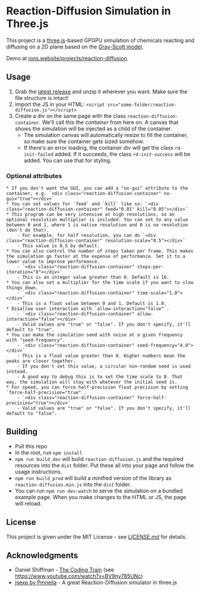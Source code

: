 # Reaction-Diffusion Simulation in Three.js

This project is a [three.js](threejs.org)-based GPGPU simulation of chemicals reacting and diffusing on a 2D plane based on the [Gray-Scott model](https://groups.csail.mit.edu/mac/projects/amorphous/GrayScott/).

Demo at [jons.website/projects/reaction-diffusion](https://jons.website/projects/reaction-diffusion).

## Usage

1. Grab the [latest release](https://github.com/colejd/Reaction-Diffusion-ThreeJS/releases) and unzip it wherever you want. Make sure the file structure is intact!
2. Import the JS in your HTML: `<script src="some-folder/reaction-diffusion.js"></script>`
3. Create a div on the same page with the class `reaction-diffusion-container`. We'll call this the *container* from here on. A canvas that shows the simulation will be injected as a child of the container.
    * The simulation canvas will automatically resize to fill the container, so make sure the container gets sized somehow.
    * If there's an error loading, the container div will get the class `rd-init-failed` added. If it succeeds, the class `rd-init-success` will be added. You can use that for styling.

### Optional attributes
    * If you don't want the GUI, you can add a "no-gui" attribute to the container, e.g. `<div class="reaction-diffusion-container" no-gui="true"></div>`
    * You can set values for `feed` and `kill` like so: `<div class="reaction-diffusion-container" feed="0.01" kill="0.05"></div>`
    * This program can be very intensive at high resolutions, so an optional resolution multiplier is included. You can set to any value between 0 and 1, where 1 is native resolution and 0 is no resolution (don't do that).
        - For example, for half resolution, you can do `<div class="reaction-diffusion-container" resolution-scale="0.5"></div>`
        - This value is 0.5 by default.
    * You can also control the number of steps taken per frame. This makes the simulation go faster at the expense of performance. Set it to a lower value to improve performance.
        - `<div class="reaction-diffusion-container" steps-per-iteration="8"></div>`
        - This is an integer value greater than 0. Default is 16.
    * You can also set a multiplier for the time scale if you want to slow things down.
        - `<div class="reaction-diffusion-container" time-scale="1.0"></div>`
        - This is a float value between 0 and 1. Default is 1.0.
    * Disallow user interaction with `allow-interaction="false"`.
        - `<div class="reaction-diffusion-container" allow-interaction="false"></div>`
        - Valid values are "true" or "false". If you don't specify, it'll default to "true".
    * You can make the simulation seed with noise at a given frequency with "seed-frequency".
        - `<div class="reaction-diffusion-container" seed-frequency="4.0"></div>`
        - This is a float value greater than 0. Higher numbers mean the peaks are closer together.
        - If you don't set this value, a circular non-random seed is used instead.
        - A good way to debug this is to set the time scale to 0. That way, the simulation will stay with whatever the initial seed is.
    * For speed, you can force half-precision float precision by setting `force-half-precision="true"`.
        - `<div class="reaction-diffusion-container" force-half-precision="true"></div>`
        - Valid values are "true" or "false". If you don't specify, it'll default to "false".

## Building

* Pull this repo
* In the root, run `npm install`
* `npm run build_dev` will build `reaction-diffusion.js` and the required resources into the `dist` folder. Put these all into your page and follow the usage instructions.
* `npm run build_prod` will build a minified version of the library as `reaction-diffusion.min.js` into the `dist` folder.
* You can run `npm run dev:watch` to serve the simulation on a bundled example page. When you make changes to the HTML or JS, the page will reload.

## License

This project is given under the MIT License - see [LICENSE.md](LICENSE.md) for details.

## Acknowledgments

* Daniel Shiffman - [The Coding Train](http://thecodingtrain.com/) (see https://www.youtube.com/watch?v=BV9ny785UNc)
* [jsexp by Pmneila](https://github.com/pmneila/jsexp) - A great Reaction-Diffusion simulator in three.js
